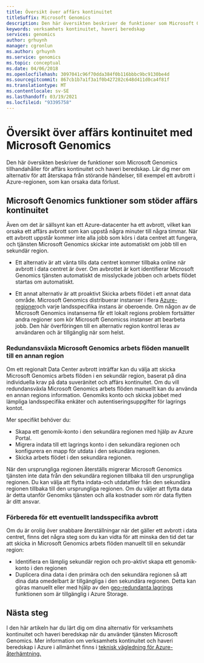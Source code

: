 ```yaml
---
title: Översikt över affärs kontinuitet
titleSuffix: Microsoft Genomics
description: Den här översikten beskriver de funktioner som Microsoft Genomics tillhandahåller för affärs kontinuitet och haveri beredskap.
keywords: verksamhets kontinuitet, haveri beredskap
services: genomics
author: grhuynh
manager: cgronlun
ms.author: grhuynh
ms.service: genomics
ms.topic: conceptual
ms.date: 04/06/2018
ms.openlocfilehash: 3097041c96f70dda384f0b116bbbc9bc9130be4d
ms.sourcegitcommit: 867cb1b7a1f3a1f0b427282c648d411d0ca4f81f
ms.translationtype: MT
ms.contentlocale: sv-SE
ms.lasthandoff: 03/19/2021
ms.locfileid: "93395758"
---
```

# <a name="overview-of-business-continuity-with-microsoft-genomics"></a>Översikt över affärs kontinuitet med Microsoft Genomics
Den här översikten beskriver de funktioner som Microsoft Genomics tillhandahåller för affärs kontinuitet och haveri beredskap. Lär dig mer om alternativ för att återskapa från störande händelser, till exempel ett avbrott i Azure-regionen, som kan orsaka data förlust. 


## <a name="microsoft-genomics-features-that-support-business-continuity"></a>Microsoft Genomics funktioner som stöder affärs kontinuitet 
Även om det är sällsynt kan ett Azure-datacenter ha ett avbrott, vilket kan orsaka ett affärs avbrott som kan uppstå några minuter till några timmar. När ett avbrott uppstår kommer inte alla jobb som körs i data centret att fungera, och tjänsten Microsoft Genomics skickar inte automatiskt om jobb till en sekundär region. 

* Ett alternativ är att vänta tills data centret kommer tillbaka online när avbrott i data centret är över. Om avbrottet är kort identifierar Microsoft Genomics tjänsten automatiskt de misslyckade jobben och arbets flödet startas om automatiskt.

* Ett annat alternativ är att proaktivt Skicka arbets flödet i ett annat data område. Microsoft Genomics distribuerar instanser i flera [Azure-regioner](https://azure.microsoft.com/regions/services/)och varje landsspecifika instans är oberoende. Om någon av de Microsoft Genomics instanserna får ett lokalt regions problem fortsätter andra regioner som kör Microsoft Genomicss instanser att bearbeta jobb. Den här överföringen till en alternativ region kontrol leras av användaren och är tillgänglig när som helst.


### <a name="manually-failover-microsoft-genomics-workflows-to-another-region"></a>Redundansväxla Microsoft Genomics arbets flöden manuellt till en annan region
Om ett regionalt Data Center avbrott inträffar kan du välja att skicka Microsoft Genomics arbets flöden i en sekundär region, baserat på dina individuella krav på data suveränitet och affärs kontinuitet. Om du vill redundansväxla Microsoft Genomics arbets flöden manuellt kan du använda en annan regions information. Genomiks konto och skicka jobbet med lämpliga landsspecifika enkäter och autentiseringsuppgifter för lagrings kontot.

Mer specifikt behöver du:
* Skapa ett genomik-konto i den sekundära regionen med hjälp av Azure Portal. 
* Migrera indata till ett lagrings konto i den sekundära regionen och konfigurera en mapp för utdata i den sekundära regionen.
* Skicka arbets flödet i den sekundära regionen.

När den ursprungliga regionen återställs migrerar Microsoft Genomics tjänsten inte data från den sekundära regionen tillbaka till den ursprungliga regionen. Du kan välja att flytta indata-och utdatafiler från den sekundära regionen tillbaka till den ursprungliga regionen.  Om du väljer att flytta data är detta utanför Genomiks tjänsten och alla kostnader som rör data flytten är ditt ansvar. 

### <a name="preparing-for-a-possible-region-specific-outage"></a>Förbereda för ett eventuellt landsspecifika avbrott
Om du är orolig över snabbare återställningar när det gäller ett avbrott i data centret, finns det några steg som du kan vidta för att minska den tid det tar att skicka in Microsoft Genomics arbets flöden manuellt till en sekundär region:

* Identifiera en lämplig sekundär region och pro-aktivt skapa ett genomik-konto i den regionen
* Duplicera dina data i den primära och den sekundära regionen så att dina data omedelbart är tillgängliga i den sekundära regionen. Detta kan göras manuellt eller med hjälp av den [geo-redundanta lagrings](../storage/common/storage-redundancy.md) funktionen som är tillgänglig i Azure Storage. 

## <a name="next-steps"></a>Nästa steg
I den här artikeln har du lärt dig om dina alternativ för verksamhets kontinuitet och haveri beredskap när du använder tjänsten Microsoft Genomics. Mer information om verksamhets kontinuitet och haveri beredskap i Azure i allmänhet finns i [teknisk vägledning för Azure-återhämtning.](/azure/architecture/resiliency/recovery-loss-azure-region)
